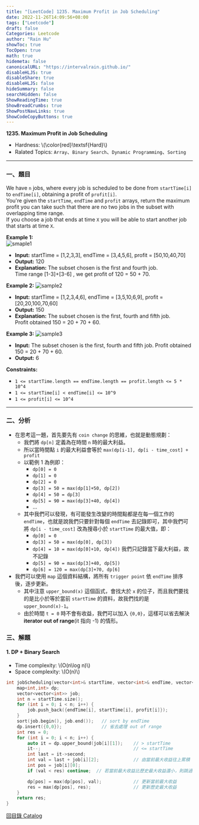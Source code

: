 ```yaml
---
title: "[LeetCode] 1235. Maximum Profit in Job Scheduling"
date: 2022-11-26T14:09:56+08:00
tags: ["Leetcode"]
draft: false
Categories: Leetcode
author: "Rain Hu"
showToc: true
TocOpen: true
math: true
hidemeta: false
canonicalURL: "https://intervalrain.github.io/"
disableHLJS: true
disableShare: true
disableHLJS: false
hideSummary: false
searchHidden: false
ShowReadingTime: true
ShowBreadCrumbs: true
ShowPostNavLinks: true
ShowCodeCopyButtons: true
---
```

**1235. Maximum Profit in Job Scheduling**
+ Hardness: \\(\color{red}\textsf{Hard}\\)
+ Ralated Topics: `Array`、`Binary Search`、`Dynamic Programming`、`Sorting`
---
### 一、題目
We have `n` jobs, where every job is scheduled to be done from `startTime[i]` to `endTime[i]`, obtaining a profit of `profit[i]`.  
You're given the `startTime`, `endTime` and `profit` arrays, return the maximum profit you can take such that there are no two jobs in the subset with overlapping time range.  
If you choose a job that ends at time `X` you will be able to start another job that starts at time `X`.  

**Example 1:**  
![smaple1](https://assets.leetcode.com/uploads/2019/10/10/sample1_1584.png)
+ **Input:** startTime = [1,2,3,3], endTime = [3,4,5,6], profit = [50,10,40,70]  
+ **Output:** 120  
+ **Explanation:** The subset chosen is the first and fourth job.   
Time range [1-3]+[3-6] , we get profit of 120 = 50 + 70.  

**Example 2:**
![sample2](https://assets.leetcode.com/uploads/2019/10/10/sample22_1584.png)
+ **Input:** startTime = [1,2,3,4,6], endTime = [3,5,10,6,9], profit = [20,20,100,70,60]  
+ **Output:** 150
+ **Explanation:** The subset chosen is the first, fourth and fifth job.   
Profit obtained 150 = 20 + 70 + 60.  

**Example 3:**
![sample3](https://assets.leetcode.com/uploads/2019/10/10/sample3_1584.png)
+ **Input:** The subset chosen is the first, fourth and fifth job. 
Profit obtained 150 = 20 + 70 + 60.  
+ **Output:** 6

**Constraints:**
+ `1 <= startTime.length == endTime.length == profit.length <= 5 * 10^4`
+ `1 <= startTime[i] < endTime[i] <= 10^9`
+ `1 <= profit[i] <= 10^4`
---

### 二、分析
+ 在思考這一題，首先要先有 `coin change` 的思維，也就是動態規劃：
    + 我們將 `dp[n]` 定義為在時間 `n` 時的最大利益。
    + 所以當時間點 `i` 的最大利益會等於 `max(dp[i-1], dp[i - time_cost] + profit`
    + 以範例 1 為例即：
        + `dp[0] = 0`
        + `dp[1] = 0`
        + `dp[2] = 0`
        + `dp[3] = 50 = max(dp[1]+50, dp[2])`
        + `dp[4] = 50 = dp[3]`
        + `dp[5] = 90 = max(dp[3]+40, dp[4])`
        + ...
    + 其中我們可以發現，有可能發生改變的時間點都是在每一個工作的 `endTime`，也就是說我們只要針對每個 `endTime` 去記錄即可，其中我們可將 `dp[i - time_cost]` 改為搜尋小於 `startTime` 的最大值，即：
        + `dp[0] = 0`
        + `dp[3] = 50 = max(dp[0], dp[3])`
        + `dp[4] = 10 = max(dp[0]+10, dp[4])` 我們只記錄當下最大利益，故不記錄
        + `dp[5] = 90 = max(dp[3]+40, dp[5])`
        + `dp[6] = 120 = max(dp[3]+70, dp[6]`
+ 我們可以使用 `map` 這個資料結構，將所有 `trigger point` 依 `endTime` 排序後，逐步更新。
    + 其中注意 `upper_bound(x)` 這個函式，會找大於 `x` 的位子，而且我們要找的是比小於等於當前 `startTime` 的資料，故我們找的是 `upper_bound(x)-1`。
    + 由於時間 `t = 0` 時不會有收益，我們可以加入 `{0,0}`，這樣可以省去解決 **iterator out of range**(it 指向 -1) 的情形。

### 三、解題
#### 1. DP + Binary Search
+ Time complexity: \\(O(n\log n)\\)
+ Space complexity: \\(O(n)\\)
```C++
int jobScheduling(vector<int>& startTime, vector<int>& endTime, vector<int>& profit) {
    map<int,int> dp;
    vector<vector<int>> job;
    int n = startTime.size();
    for (int i = 0; i < n; i++) {
        job.push_back({endTime[i], startTime[i], profit[i]});
    }
    sort(job.begin(), job.end());   // sort by endTime
    dp.insert({0,0});               // 省去處理 out of range
    int res = 0;
    for (int i = 0; i < n; i++) {
        auto it = dp.upper_bound(job[i][1]);    // > startTime
        it--;                                   // <= startTime
        int last = it->second;
        int val = last + job[i][2];             // 由當前最大收益往上累積
        int pos = job[i][0];
        if (val < res) continue;  // 若當前最大收益比歷史最大收益還小，則跳過不記錄

        dp[pos] = max(dp[pos], val);            // 更新當前最大收益
        res = max(dp[pos], res);                // 更新歷史最大收益
    }
    return res;
}
```
[回目錄 Catalog](/leetcode)